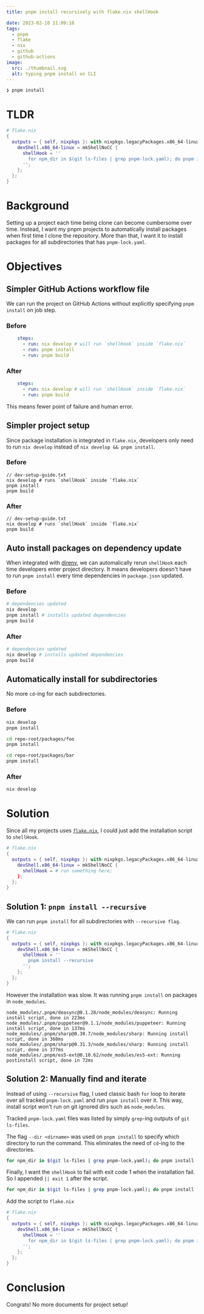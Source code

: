 ```yaml
---
title: pnpm install recursively with flake.nix shellHook

date: 2023-02-10 11:09:18
tags: 
  - pnpm
  - flake
  - nix
  - github
  - github-actions
image:
  src: ./thumbnail.svg
  alt: typing pnpm install on CLI
---
```


```
❯ pnpm install
```

# TLDR
```nix
# flake.nix
{
  outputs = { self, nixpkgs }: with nixpkgs.legacyPackages.x86_64-linux; {
    devShell.x86_64-linux = mkShellNoCC {
      shellHook = ''
        for npm_dir in $(git ls-files | grep pnpm-lock.yaml); do pnpm install --dir $(dirname "$npm_dir"); done || exit 1
      '';
    };
  };
}
```

# Background

Setting up a project each time being clone can become cumbersome over time.
Instead, I want my pnpm projects to automatically install packages when first time I clone the repository.
More than that, I want it to install packages for all subdirectories that has `pnpm-lock.yaml`.

# Objectives

## Simpler GitHub Actions workflow file
We can run the project on GitHub Actions without explicitly specifying `pnpm install` on job step.

### Before
```yaml
    steps:
      - run: nix develop # will run `shellHook` inside `flake.nix`
      - run: pnpm install
      - run: pnpm build
```

### After
```yaml
    steps:
      - run: nix develop # will run `shellHook` inside `flake.nix`
      - run: pnpm build
```

This means fewer point of failure and human error.


## Simpler project setup
Since package installation is integrated in `flake.nix`, developers only need to run `nix develop` 
instead of `nix develop && pnpm install`.

### Before
```
// dev-setup-guide.txt
nix develop # runs `shellHook` inside `flake.nix`
pnpm install
pnpm build
```

### After
```
// dev-setup-guide.txt
nix develop # runs `shellHook` inside `flake.nix`
pnpm build
```

## Auto install packages on dependency update
When integrated with [direnv](https://direnv.net/),
we can automalically rerun `shellHook` each time developers enter project directory.
It means developers doesn't have to run `pnpm install` every time dependencies in `package.json` updated.

### Before
```sh
# dependencies updated
nix develop
pnpm install # installs updated dependencies
pnpm build
```

### After
```sh
# dependencies updated
nix develop # installs updated dependencies
pnpm build
```

## Automatically install for subdirectories

No more `cd`-ing for each subdirectories.

### Before
```bash
nix develop
pnpm install

cd repo-root/packages/foo
pnpm install

cd repo-root/packages/bar
pnpm install
```

### After
```bash
nix develop
```

# Solution

Since all my projects uses [`flake.nix`](https://nixos.wiki/wiki/Flakes), 
I could just add the installation script to `shellHook`. 

```nix
# flake.nix
{
  outputs = { self, nixpkgs }: with nixpkgs.legacyPackages.x86_64-linux; {
    devShell.x86_64-linux = mkShellNoCC {
      shellHook = # run something here;
    };
  };
}
```

## Solution 1: `pnpm install --recursive`

We can run `pnpm install` for all subdirectories with `--recursive flag`.

```nix
# flake.nix
{
  outputs = { self, nixpkgs }: with nixpkgs.legacyPackages.x86_64-linux; {
    devShell.x86_64-linux = mkShellNoCC {
      shellHook = ''
        pnpm install --recursive
      '';
    };
  };
}
```

However the installation was slow. 
It was running `pnpm install` on packages in `node_modules`.

```
node_modules/.pnpm/deasync@0.1.28/node_modules/deasync: Running install script, done in 223ms
node_modules/.pnpm/puppeteer@9.1.1/node_modules/puppeteer: Running install script, done in 137ms
node_modules/.pnpm/sharp@0.30.7/node_modules/sharp: Running install script, done in 368ms
node_modules/.pnpm/sharp@0.31.3/node_modules/sharp: Running install script, done in 377ms
node_modules/.pnpm/es5-ext@0.10.62/node_modules/es5-ext: Running postinstall script, done in 72ms
```

## Solution 2: Manually find and iterate

Instead of using `--recursive` flag, I used classic bash `for` loop to iterate over all tracked `pnpm-lock.yaml`
and run `pnpm install` over it. This way, install script won't run on git ignored dirs such as `node_modules`.

Tracked `pnpm-lock.yaml` files was listed by simply `grep`-ing outputs of `git ls-files`.

The flag `--dir <dirname>` was used on `pnpm install` to specify which directory to run the command.
This eliminates the need of `cd`-ing to the directories.

```bash
for npm_dir in $(git ls-files | grep pnpm-lock.yaml); do pnpm install --dir $(dirname "$npm_dir"); done
```

Finally, I want the `shellHook` to fail with exit code 1 when the installation fail. 
So I appended `|| exit 1` after the script.

```bash
for npm_dir in $(git ls-files | grep pnpm-lock.yaml); do pnpm install --dir $(dirname "$npm_dir"); done || exit 1
```

Add the script to `flake.nix`

```nix
# flake.nix
{
  outputs = { self, nixpkgs }: with nixpkgs.legacyPackages.x86_64-linux; {
    devShell.x86_64-linux = mkShellNoCC {
      shellHook = ''
        for npm_dir in $(git ls-files | grep pnpm-lock.yaml); do pnpm install --dir $(dirname "$npm_dir"); done || exit 1
      '';
    };
  };
}
```

# Conclusion

Congrats! No more documents for project setup!

